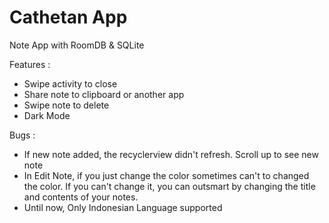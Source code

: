 # Cathetan App
Note App with RoomDB &amp; SQLite

Features : 
- Swipe activity to close
- Share note to clipboard or another app
- Swipe note to delete
- Dark Mode

Bugs :
- If new note added, the recyclerview didn't refresh. Scroll up to see new note
- In Edit Note, if you just change the color sometimes can't to changed the color. If you can't change it, you can outsmart by changing the title and contents of your notes.
- Until now, Only Indonesian Language supported
